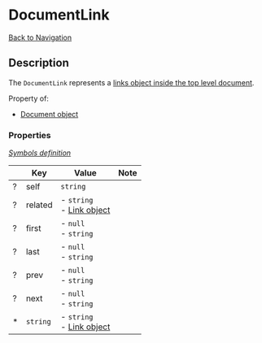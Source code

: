 # DocumentLink
[Back to Navigation](README.md)

## Description

The `DocumentLink` represents a [links object inside the top level document](http://jsonapi.org/format/#document-top-level).

Property of:
- [Document object](objects-document.md)

### Properties

_[Symbols definition](objects-introduction.md#symbols)_

|     | Key | Value | Note |
| --- | --- | ----- | ---- |
| ?   | self | `string` |
| ?   | related | - `string`<br />- [Link object](objects-link.md) |
| ?   | first | - `null`<br />- `string` |
| ?   | last | - `null`<br />- `string` |
| ?   | prev | - `null`<br />- `string` |
| ?   | next | - `null`<br />- `string` |
| *   | `string` | - `string`<br />- [Link object](objects-link.md) |
